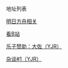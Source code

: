 
<html>
<head>
<meta charset="utf-8">
<title>验证页</title>
</head>

<body>
<strong></strong>
<p>地址列表<p>
<a href="http://www.lxyddice.top/arknightshomework">明日方舟相关</a>
<p><p>
<a href="http://www.bilibili.com">看B站</a>
<p><p>
<a href="http://www.lxyddice.top/bigzuoy">乐子赞助：大佐（YJR）</a>
<p><p>
<a href="http://www.lxyddice.top/talka=1">杂谈#1（YJR）</a>
  
</body>
</html>
